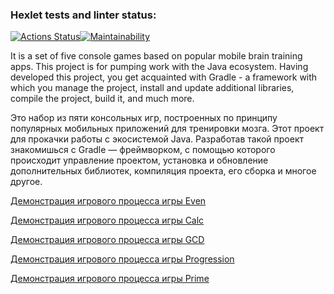 ### Hexlet tests and linter status:
[![Actions Status](https://github.com/TheAtrAtr/java-project-61/workflows/hexlet-check/badge.svg)](https://github.com/TheAtrAtr/java-project-61/actions)[![Maintainability](https://api.codeclimate.com/v1/badges/fcc9d7b320b9fe6f807c/maintainability)](https://codeclimate.com/github/TheAtrAtr/java-project-61/maintainability)

It is a set of five console games based on popular mobile brain training apps. This project is for pumping work with the Java ecosystem. Having developed this project, you get acquainted with Gradle - a framework with which you manage the project, install and update additional libraries, compile the project, build it, and much more.

Это набор из пяти консольных игр, построенных по принципу популярных мобильных приложений для тренировки мозга. Этот проект для прокачки работы с экосистемой Java. Разработав такой проект знакомишься с Gradle — фреймворком, с помощью которого происходит управление проектом, установка и обновление дополнительных библиотек, компиляция проекта, его сборка и многое другое.

[Демонстрация игрового процесса игры Even](https://asciinema.org/a/soq5UQWNI6YBnHPAnlMCF7wVJ)

[Демонстрация игрового процесса игры Calc](https://asciinema.org/a/O6pV3uhhPofcdBmlVyiuITEeK)

[Демонстрация игрового процесса игры GCD](https://asciinema.org/a/XFmj6iMewWezzJeAMvor1m4km)

[Демонстрация игрового процесса игры Progression](https://asciinema.org/a/ZKTNwstwqAfvO393HUolQksGA)

[Демонстрация игрового процесса игры Prime](https://asciinema.org/a/07NqMZkfA3L4UGPLR4XJry2AJ)
